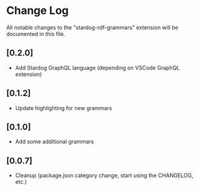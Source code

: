 # Change Log
All notable changes to the "stardog-rdf-grammars" extension will be documented in this file.

## [0.2.0]
- Add Stardog GraphQL language (depending on VSCode GraphQL extension)

## [0.1.2]
- Update highlighting for new grammars

## [0.1.0]
- Add some additional grammars

## [0.0.7]
- Cleanup (package.json category change, start using the CHANGELOG, etc.)
